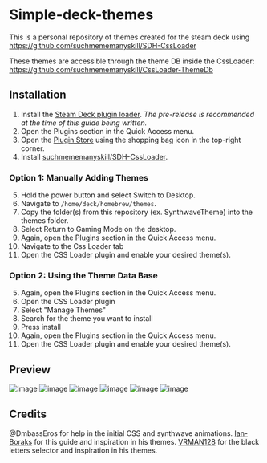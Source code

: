 

# Simple-deck-themes

This is a personal repository of themes created for the steam deck using https://github.com/suchmememanyskill/SDH-CssLoader

These themes are accessible through the theme DB inside the CssLoader: https://github.com/suchmememanyskill/CssLoader-ThemeDb

## Installation

1. Install the [Steam Deck plugin loader](https://github.com/SteamDeckHomebrew/decky-loader). _The pre-release is recommended at the time of this guide being written._
2. Open the Plugins section in the Quick Access menu.
3. Open the [Plugin Store](https://beta.deckbrew.xyz/) using the shopping bag icon in the top-right corner.
4. Install [suchmememanyskill/SDH-CssLoader](https://github.com/suchmememanyskill/SDH-CssLoader).

### Option 1: Manually Adding Themes
5. Hold the power button and select Switch to Desktop.
6. Navigate to `/home/deck/homebrew/themes`.
7. Copy the folder(s) from this repository (ex. SynthwaveTheme) into the themes folder.
8. Select Return to Gaming Mode on the desktop.
9. Again, open the Plugins section in the Quick Access menu.
10. Navigate to the Css Loader tab
11. Open the CSS Loader plugin and enable your desired theme(s).

### Option 2: Using the Theme Data Base
5. Again, open the Plugins section in the Quick Access menu.
10. Open the CSS Loader plugin
7. Select "Manage Themes"
8. Search for the theme you want to install
9.  Press install
5. Again, open the Plugins section in the Quick Access menu.
10. Open the CSS Loader plugin and enable your desired theme(s).

## Preview 
![image](https://user-images.githubusercontent.com/44301655/185991446-00c48760-830d-45af-9a5c-ba803d109aa1.png)
![image](https://user-images.githubusercontent.com/44301655/185991513-66de0b16-2319-4a11-9f8c-0db92d7c3e31.png)
![image](https://user-images.githubusercontent.com/44301655/186019071-a3c8495d-26e3-4d52-9a20-0d89f9ebe710.png)
![image](https://user-images.githubusercontent.com/44301655/186019095-0ec7ef1b-7601-42ab-b77d-da5f2467ba38.png)
![image](https://user-images.githubusercontent.com/44301655/186019129-a11f1521-d7bc-4d8f-9feb-9c5119466768.png)
![image](https://user-images.githubusercontent.com/44301655/186019144-8239ed25-671e-49c7-ba4a-95662319cb24.png)

## Credits
@DmbassEros for help in the initial CSS and synthwave animations. 
[Ian-Boraks](https://github.com/Ian-Boraks) for this guide and inspiration in his themes. 
[VRMAN128](https://github.com/vrman123) for the black letters selector and inspiration in his themes.

